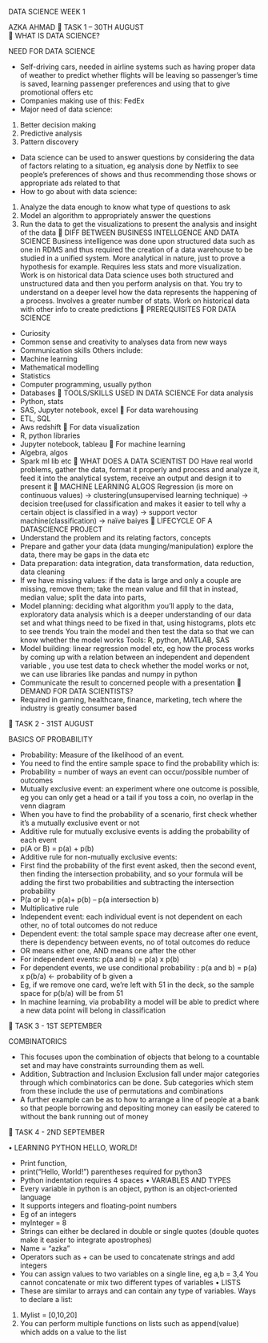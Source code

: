 DATA SCIENCE WEEK 1

AZKA AHMAD
	TASK 1 – 30TH AUGUST  
	WHAT IS DATA SCIENCE?

NEED FOR DATA SCIENCE
-	Self-driving cars, needed in airline systems such as having proper data of weather to predict whether flights will be leaving so passenger’s time is saved, learning passenger preferences and using that to give promotional offers etc
-	Companies making use of this: FedEx
-	Major need of data science:
1.	Better decision making
2.	Predictive analysis
3.	Pattern discovery
-	Data science can be used to answer questions by considering the data of factors relating to a situation, eg analysis done by Netflix to see people’s preferences of shows and thus recommending those shows or appropriate ads related to that 
-	How to go about with data science: 
1.	Analyze the data enough to know what type of questions to ask
2.	Model an algorithm to appropriately answer the questions
3.	Run the data to get the visualizations to present the analysis and insight of the data
	DIFF BETWEEN BUSINESS INTELLGENCE AND DATA SCIENCE
Business intelligence was done upon structured data such as one in RDMS and thus required the creation of a data warehouse to be studied in a unified system. More analytical in nature, just to prove a hypothesis for example. Requires less stats and more visualization. Work is on historical data
Data science uses both structured and unstructured data and then you perform analysis on that. You try to understand on a deeper level how the data represents the happening of a process. Involves a greater number of stats. Work on historical data with other info to create predictions 
	PREREQUISITES FOR DATA SCIENCE
-	Curiosity
-	Common sense and creativity to analyses data from new ways 
-	Communication skills 
Others include:
-	Machine learning 
-	Mathematical modelling 
-	Statistics 
-	Computer programming, usually python
-	Databases 
	TOOLS/SKILLS USED IN DATA SCIENCE 
For data analysis
-	Python, stats 
-	SAS, Jupyter notebook, excel 
	For data warehousing 
-	ETL, SQL
-	Aws redshift
	For data visualization
-	R, python libraries 
-	Jupyter notebook, tableau 
	For machine learning 
-	Algebra, algos
-	Spark ml lib etc
	WHAT DOES A DATA SCIENTIST DO 
Have real world problems, gather the data, format it properly and process and analyze it, feed it into the analytical system, receive an output and design it to present it 
	MACHINE LEARNING ALGOS
Regression (is more on continuous values) -> clustering(unsupervised learning technique) -> decision tree(used for classification and makes it easier to tell why a certain object is classified in a way) -> support vector machine(classification) -> naïve baiyes
	LIFECYCLE OF A DATASCIENCE PROJECT
-	Understand the problem and its relating factors, concepts 
-	Prepare and gather your data (data munging/manipulation) explore the data, there may be gaps in the data etc
-	Data preparation: data integration, data transformation, data reduction, data cleaning 
-	If we have missing values: if the data is large and only a couple are missing, remove them; take the mean value and fill that in instead, median value; split the data into parts, 
-	Model planning: deciding what algorithm you’ll apply to the data, exploratory data analysis which is a deeper understanding of our data set and what things need to be fixed in that, using histograms, plots etc to see trends 
You train the model and then test the data so that we can know whether the model works 
Tools: R, python, MATLAB, SAS
-	Model building: linear regression model etc, eg how the process works by coming up with a relation between an independent and dependent variable , you use test data to check whether the model works or not, we can use libraries like pandas and numpy in python
-	Communicate the result to concerned people with a presentation 
	DEMAND FOR DATA SCIENTISTS?
-	Required in gaming, healthcare, finance, marketing, tech where the industry is greatly consumer based 

	TASK 2 - 31ST AUGUST

BASICS OF PROBABILITY 
-	Probability: Measure of the likelihood of an event. 
-	You need to find the entire sample space to find the probability which is:
-	Probability = number of ways an event can occur/possible number of outcomes 
-	Mutually exclusive event: an experiment where one outcome is possible, eg you can only get a head or a tail if you toss a coin, no overlap in the venn diagram 
-	When you have to find the probability of a scenario, first check whether it’s a mutually exclusive event or not 
-	 Additive rule for mutually exclusive events is adding the probability of each event 
-	p(A or B) = p(a) + p(b)
-	Additive rule for non-mutually exclusive events:
-	First find the probability of the first event asked, then the second event, then finding the intersection probability, and so your formula will be adding the first two probabilities and subtracting the intersection probability
-	P(a or b) = p(a)+ p(b) – p(a intersection b)
-	Multiplicative rule
-	Independent event: each individual event is not dependent on each other, no of total outcomes do not reduce
-	Dependent event: the total sample space may decrease after one event, there is dependency between events, no of total outcomes do reduce 
-	OR means either one, AND means one after the other 
-	For independent events: p(a and b) = p(a) x p(b)
-	For dependent events, we use conditional probability : p(a and b) = p(a) x p(b/a) <- probability of b given a
-	Eg, if we remove one card, we’re left with 51 in the deck, so the sample space for p(b/a) will be from 51
-	In machine learning, via probability a model will be able to predict where a new data point will belong in classification

	TASK 3 - 1ST SEPTEMBER

COMBINATORICS
-	This focuses upon the combination of objects that belong to a countable set and may have constraints surrounding them as well. 
-	Addition, Subtraction and Inclusion Exclusion fall under major categories through which combinatorics can be done. Sub categories which stem from these include the use of permutations and combinations 
-	A further example can be as to how to arrange a line of people at a bank so that people borrowing and depositing money can easily be catered to without the bank running out of money

	TASK 4 - 2ND SEPTEMBER

•	LEARNING PYTHON
HELLO, WORLD!
-	Print function,
-	print(“Hello, World!”) parentheses required for python3
-	Python indentation requires 4 spaces
•	VARIABLES AND TYPES
-	Every variable in python is an object, python is an object-oriented language 
-	It supports integers and floating-point numbers 
-	Eg of an integers 
-	myInteger = 8
-	Strings can either be declared in double or single quotes (double quotes make it easier to integrate apostrophes)
-	Name = “azka”
-	Operators such as + can be used to concatenate strings and add integers
-	You can assign values to two variables on a single line, eg a,b = 3,4 
You cannot concatenate or mix two different types of variables
•	LISTS
-	These are similar to arrays and can contain any type of variables. 
Ways to declare a list:
1.	Mylist = [0,10,20]
2.	You can perform multiple functions on lists such as append(value) which adds on a value to the list
